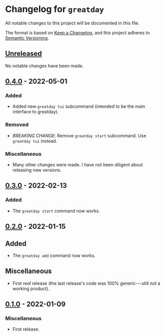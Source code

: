 # Changelog for `greatday`

All notable changes to this project will be documented in this file.

The format is based on [Keep a Changelog], and this project adheres to
[Semantic Versioning].

[Keep a Changelog]: https://keepachangelog.com/en/1.0.0/
[Semantic Versioning]: https://semver.org/


## [Unreleased](https://github.com/bbugyi200/greatday/compare/0.4.0...HEAD)

No notable changes have been made.


## [0.4.0](https://github.com/bbugyi200/greatday/compare/0.3.0...0.4.0) - 2022-05-01

### Added

* Added new `greatday tui` subcommand (intended to be the main interface to greatday).

### Removed

* *BREAKING CHANGE*: Remove `greatday start` subcommand. Use `greatday tui` instead.

### Miscellaneous

* Many other changes were made. I have not been diligent about releasing new versions.


## [0.3.0](https://github.com/bbugyi200/greatday/compare/0.2.0...0.3.0) - 2022-02-13

### Added

* The `greatday start` command now works.


## [0.2.0](https://github.com/bbugyi200/greatday/compare/0.1.0...0.2.0) - 2022-01-15

## Added

* The `greatday add` command now works.

## Miscellaneous

* First _real_ release (the last release's code was 100% generic---still not a working product).


## [0.1.0](https://github.com/bbugyi200/greatday/releases/tag/0.1.0) - 2022-01-09

### Miscellaneous

* First release.

